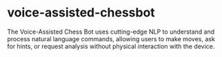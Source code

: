 # voice-assisted-chessbot
The Voice-Assisted Chess Bot uses cutting-edge NLP to understand and process natural language commands, allowing users to make moves, ask for hints, or request analysis without physical interaction with the device.
